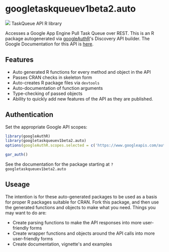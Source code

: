 # googletaskqueuev1beta2.auto
![](https://www.google.com/images/icons/product/app_engine-32.png)
TaskQueue API R library

Accesses a Google App Engine Pull Task Queue over REST.
This is an R package autogenerated via [googleAuthR](http://code.markedmondson.me/googleAuthR)'s Discovery API builder. 
The Google Documentation for this API is [here](https://developers.google.com/appengine/docs/python/taskqueue/rest).

## Features 
 * Auto generated R functions for every method and object in the API
 * Passes CRAN checks in skeleton form
 * Auto-creates R package files via `devtools`
 * Auto-documentation of function arguments
 * Type-checking of passed objects
 * Ability to quickly add new features of the API as they are published.

## Authentication
Set the appropriate Google API scopes:

```r
library(googleAuthR)
library(googletaskqueuev1beta2.auto)
options(googleAuthR.scopes.selected = c('https://www.googleapis.com/auth/taskqueue', 'https://www.googleapis.com/auth/taskqueue.consumer'))

gar_auth()
```
 See the documentation for the package starting at `?googletaskqueuev1beta2.auto`
## Useage
The intention is for these auto-generated packages to be used as a basis for proper R packages suitable for CRAN.
Fork this package, and then use the generated functions and objects to make what you need.
Things you may want to do are:
* Create parsing functions to make the API responses into more user-friendly forms
* Create wrapper functions and objects around the API calls into more user-friendly forms
* Create documentation, vignette's and examples

